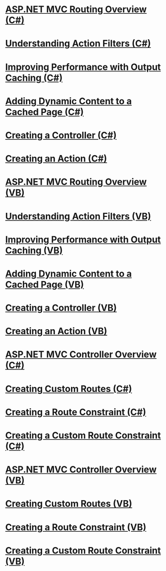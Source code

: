 # [ASP.NET MVC Routing Overview (C#)](asp-net-mvc-routing-overview-cs.md)
# [Understanding Action Filters (C#)](understanding-action-filters-cs.md)
# [Improving Performance with Output Caching (C#)](improving-performance-with-output-caching-cs.md)
# [Adding Dynamic Content to a Cached Page (C#)](adding-dynamic-content-to-a-cached-page-cs.md)
# [Creating a Controller (C#)](creating-a-controller-cs.md)
# [Creating an Action (C#)](creating-an-action-cs.md)
# [ASP.NET MVC Routing Overview (VB)](asp-net-mvc-routing-overview-vb.md)
# [Understanding Action Filters (VB)](understanding-action-filters-vb.md)
# [Improving Performance with Output Caching (VB)](improving-performance-with-output-caching-vb.md)
# [Adding Dynamic Content to a Cached Page (VB)](adding-dynamic-content-to-a-cached-page-vb.md)
# [Creating a Controller (VB)](creating-a-controller-vb.md)
# [Creating an Action (VB)](creating-an-action-vb.md)
# [ASP.NET MVC Controller Overview (C#)](aspnet-mvc-controllers-overview-cs.md)
# [Creating Custom Routes (C#)](creating-custom-routes-cs.md)
# [Creating a Route Constraint (C#)](creating-a-route-constraint-cs.md)
# [Creating a Custom Route Constraint (C#)](creating-a-custom-route-constraint-cs.md)
# [ASP.NET MVC Controller Overview (VB)](asp-net-mvc-controller-overview-vb.md)
# [Creating Custom Routes (VB)](creating-custom-routes-vb.md)
# [Creating a Route Constraint (VB)](creating-a-route-constraint-vb.md)
# [Creating a Custom Route Constraint (VB)](creating-a-custom-route-constraint-vb.md)
